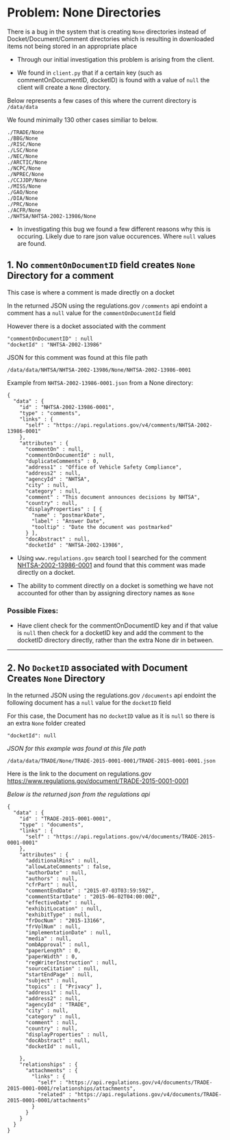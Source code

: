 # Problem: None Directories
 
 There is a bug in the system that is creating `None` directories instead of Docket/Document/Comment directories which is resulting in downloaded items not being stored in an appropriate place

 - Through our initial investigation this problem is arising from the client.  

 - We found in  `client.py` that if a certain key (such as commentOnDocumentID, docketID) is found with a value of `null` the client will create a `None` directory.

Below represents a few cases of this where the current directory is `/data/data `

We found minimally 130 other cases similiar to below.
 ```
./TRADE/None
./BBG/None
./RISC/None
./LSC/None
./NEC/None
./ARCTIC/None
./NCPC/None
./NPREC/None
./CCJJDP/None
./MISS/None
./GAO/None
./DIA/None
./PRC/None
./ACFR/None
./NHTSA/NHTSA-2002-13986/None
 ```


- In investigating this bug we found a few different reasons why this is occuring.  Likely due to rare json value occurences. Where `null` values are found.

## 1. No  `commentOnDocumentID` field creates `None` Directory for a comment
This case is where a comment is made directly on a docket

In the returned JSON using the regulations.gov `/comments` api endoint a comment has a `null` value for the `commentOnDocumentId` field 

However there is a docket associated with the comment


```
"commentOnDocumentID" : null
"docketId" : "NHTSA-2002-13986"
```



JSON for this comment was found at this file path
 
```
/data/data/NHTSA/NHTSA-2002-13986/None/NHTSA-2002-13986-0001
```
 Example from `NHTSA-2002-13986-0001.json` from a None directory: 

```
{
  "data" : {
    "id" : "NHTSA-2002-13986-0001",
    "type" : "comments",
    "links" : {
      "self" : "https://api.regulations.gov/v4/comments/NHTSA-2002-13986-0001"
    },
    "attributes" : {
      "commentOn" : null,
      "commentOnDocumentId" : null,
      "duplicateComments" : 0,
      "address1" : "Office of Vehicle Safety Compliance",
      "address2" : null,
      "agencyId" : "NHTSA",
      "city" : null,
      "category" : null,
      "comment" : "This document announces decisions by NHTSA",
      "country" : null,
      "displayProperties" : [ {
        "name" : "postmarkDate",
        "label" : "Answer Date",
        "tooltip" : "Date the document was postmarked"
      } ],
      "docAbstract" : null,
      "docketId" : "NHTSA-2002-13986",
```

- Using `www.regulations.gov` search tool I searched for the comment [NHTSA-2002-13986-0001](https://www.regulations.gov/comment/NHTSA-2002-13986-0001) and found that this comment was made directly on a docket.


- The ability to comment directly on a docket is something we have not accounted for other than by assigning directory names as `None`

### Possible Fixes:
- Have client check for the commentOnDocumentID key and if that value is `null` then check for a docketID key and add the comment to the docketID directory directly, rather than the extra None dir in between.

---

## 2. No `DocketID` associated with Document Creates `None` Directory
In the returned JSON using the regulations.gov `/documents` api endoint the following document has a `null` value for the `docketID` field

For this case, the Document has no `docketID` value as it is `null` so there is an extra `None` folder created

```
"docketId": null
```

*JSON for this example was found at this file path*
```
/data/data/TRADE/None/TRADE-2015-0001-0001/TRADE-2015-0001-0001.json
```


Here is the link to the document on regulations.gov
 https://www.regulations.gov/document/TRADE-2015-0001-0001



*Below is the returned json from the regulations api*

```
{
  "data" : {
    "id" : "TRADE-2015-0001-0001",
    "type" : "documents",
    "links" : {
      "self" : "https://api.regulations.gov/v4/documents/TRADE-2015-0001-0001"
    },
    "attributes" : {
      "additionalRins" : null,
      "allowLateComments" : false,
      "authorDate" : null,
      "authors" : null,
      "cfrPart" : null,
      "commentEndDate" : "2015-07-03T03:59:59Z",
      "commentStartDate" : "2015-06-02T04:00:00Z",
      "effectiveDate" : null,
      "exhibitLocation" : null,
      "exhibitType" : null,
      "frDocNum" : "2015-13166",
      "frVolNum" : null,
      "implementationDate" : null,
      "media" : null,
      "ombApproval" : null,
      "paperLength" : 0,
      "paperWidth" : 0,
      "regWriterInstruction" : null,
      "sourceCitation" : null,
      "startEndPage" : null,
      "subject" : null,
      "topics" : [ "Privacy" ],
      "address1" : null,
      "address2" : null,
      "agencyId" : "TRADE",
      "city" : null,
      "category" : null,
      "comment" : null,
      "country" : null,
      "displayProperties" : null,
      "docAbstract" : null,
      "docketId" : null,

    },
    "relationships" : {
      "attachments" : {
        "links" : {
          "self" : "https://api.regulations.gov/v4/documents/TRADE-2015-0001-0001/relationships/attachments",
          "related" : "https://api.regulations.gov/v4/documents/TRADE-2015-0001-0001/attachments"
        }
      }
    }
  }
}
```






